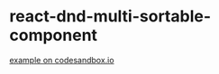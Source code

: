 react-dnd-multi-sortable-component
==

[example on codesandbox.io](https://codesandbox.io/s/react-dnd-multi-target-sortable-vn9vd)
